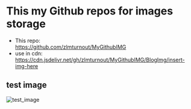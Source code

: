 # This my Github repos for images storage

- This repo:  
  https://github.com/zlmturnout/MyGithubIMG
- use in cdn:  
  https://cdn.jsdelivr.net/gh/zlmturnout/MyGithubIMG/BlogImg/insert-img-here

## test image

![test_image](https://cdn.jsdelivr.net/gh/zlmturnout/MyGithubIMG/BlogImg/SHCovide19-datatable0517.jpg)